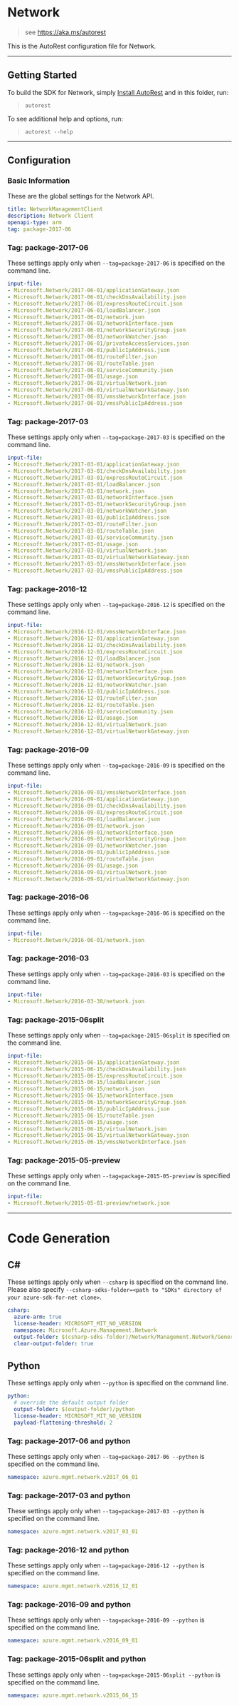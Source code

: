 # Network
    
> see https://aka.ms/autorest

This is the AutoRest configuration file for Network.



---
## Getting Started 
To build the SDK for Network, simply [Install AutoRest](https://aka.ms/autorest/install) and in this folder, run:

> `autorest`

To see additional help and options, run:

> `autorest --help`
---

## Configuration



### Basic Information 
These are the global settings for the Network API.

``` yaml
title: NetworkManagementClient
description: Network Client
openapi-type: arm
tag: package-2017-06
```


### Tag: package-2017-06

These settings apply only when `--tag=package-2017-06` is specified on the command line.

``` yaml $(tag) == 'package-2017-06'
input-file:
- Microsoft.Network/2017-06-01/applicationGateway.json
- Microsoft.Network/2017-06-01/checkDnsAvailability.json
- Microsoft.Network/2017-06-01/expressRouteCircuit.json
- Microsoft.Network/2017-06-01/loadBalancer.json
- Microsoft.Network/2017-06-01/network.json
- Microsoft.Network/2017-06-01/networkInterface.json
- Microsoft.Network/2017-06-01/networkSecurityGroup.json
- Microsoft.Network/2017-06-01/networkWatcher.json
- Microsoft.Network/2017-06-01/privateAccessServices.json
- Microsoft.Network/2017-06-01/publicIpAddress.json
- Microsoft.Network/2017-06-01/routeFilter.json
- Microsoft.Network/2017-06-01/routeTable.json
- Microsoft.Network/2017-06-01/serviceCommunity.json
- Microsoft.Network/2017-06-01/usage.json
- Microsoft.Network/2017-06-01/virtualNetwork.json
- Microsoft.Network/2017-06-01/virtualNetworkGateway.json
- Microsoft.Network/2017-06-01/vmssNetworkInterface.json
- Microsoft.Network/2017-06-01/vmssPublicIpAddress.json
```


### Tag: package-2017-03

These settings apply only when `--tag=package-2017-03` is specified on the command line.

``` yaml $(tag) == 'package-2017-03'
input-file:
- Microsoft.Network/2017-03-01/applicationGateway.json
- Microsoft.Network/2017-03-01/checkDnsAvailability.json
- Microsoft.Network/2017-03-01/expressRouteCircuit.json
- Microsoft.Network/2017-03-01/loadBalancer.json
- Microsoft.Network/2017-03-01/network.json
- Microsoft.Network/2017-03-01/networkInterface.json
- Microsoft.Network/2017-03-01/networkSecurityGroup.json
- Microsoft.Network/2017-03-01/networkWatcher.json
- Microsoft.Network/2017-03-01/publicIpAddress.json
- Microsoft.Network/2017-03-01/routeFilter.json
- Microsoft.Network/2017-03-01/routeTable.json
- Microsoft.Network/2017-03-01/serviceCommunity.json
- Microsoft.Network/2017-03-01/usage.json
- Microsoft.Network/2017-03-01/virtualNetwork.json
- Microsoft.Network/2017-03-01/virtualNetworkGateway.json
- Microsoft.Network/2017-03-01/vmssNetworkInterface.json
- Microsoft.Network/2017-03-01/vmssPublicIpAddress.json
```
 
### Tag: package-2016-12

These settings apply only when `--tag=package-2016-12` is specified on the command line.

``` yaml $(tag) == 'package-2016-12'
input-file:
- Microsoft.Network/2016-12-01/vmssNetworkInterface.json
- Microsoft.Network/2016-12-01/applicationGateway.json
- Microsoft.Network/2016-12-01/checkDnsAvailability.json
- Microsoft.Network/2016-12-01/expressRouteCircuit.json
- Microsoft.Network/2016-12-01/loadBalancer.json
- Microsoft.Network/2016-12-01/network.json
- Microsoft.Network/2016-12-01/networkInterface.json
- Microsoft.Network/2016-12-01/networkSecurityGroup.json
- Microsoft.Network/2016-12-01/networkWatcher.json
- Microsoft.Network/2016-12-01/publicIpAddress.json
- Microsoft.Network/2016-12-01/routeFilter.json
- Microsoft.Network/2016-12-01/routeTable.json
- Microsoft.Network/2016-12-01/serviceCommunity.json
- Microsoft.Network/2016-12-01/usage.json
- Microsoft.Network/2016-12-01/virtualNetwork.json
- Microsoft.Network/2016-12-01/virtualNetworkGateway.json
```
 
### Tag: package-2016-09

These settings apply only when `--tag=package-2016-09` is specified on the command line.

``` yaml $(tag) == 'package-2016-09'
input-file:
- Microsoft.Network/2016-09-01/vmssNetworkInterface.json
- Microsoft.Network/2016-09-01/applicationGateway.json
- Microsoft.Network/2016-09-01/checkDnsAvailability.json
- Microsoft.Network/2016-09-01/expressRouteCircuit.json
- Microsoft.Network/2016-09-01/loadBalancer.json
- Microsoft.Network/2016-09-01/network.json
- Microsoft.Network/2016-09-01/networkInterface.json
- Microsoft.Network/2016-09-01/networkSecurityGroup.json
- Microsoft.Network/2016-09-01/networkWatcher.json
- Microsoft.Network/2016-09-01/publicIpAddress.json
- Microsoft.Network/2016-09-01/routeTable.json
- Microsoft.Network/2016-09-01/usage.json
- Microsoft.Network/2016-09-01/virtualNetwork.json
- Microsoft.Network/2016-09-01/virtualNetworkGateway.json
```
 
### Tag: package-2016-06

These settings apply only when `--tag=package-2016-06` is specified on the command line.

``` yaml $(tag) == 'package-2016-06'
input-file:
- Microsoft.Network/2016-06-01/network.json
```
 
### Tag: package-2016-03

These settings apply only when `--tag=package-2016-03` is specified on the command line.

``` yaml $(tag) == 'package-2016-03'
input-file:
- Microsoft.Network/2016-03-30/network.json
```
 
### Tag: package-2015-06split

These settings apply only when `--tag=package-2015-06split` is specified on the command line.

``` yaml $(tag) == 'package-2015-06split'
input-file:
- Microsoft.Network/2015-06-15/applicationGateway.json
- Microsoft.Network/2015-06-15/checkDnsAvailability.json
- Microsoft.Network/2015-06-15/expressRouteCircuit.json
- Microsoft.Network/2015-06-15/loadBalancer.json
- Microsoft.Network/2015-06-15/network.json
- Microsoft.Network/2015-06-15/networkInterface.json
- Microsoft.Network/2015-06-15/networkSecurityGroup.json
- Microsoft.Network/2015-06-15/publicIpAddress.json
- Microsoft.Network/2015-06-15/routeTable.json
- Microsoft.Network/2015-06-15/usage.json
- Microsoft.Network/2015-06-15/virtualNetwork.json
- Microsoft.Network/2015-06-15/virtualNetworkGateway.json
- Microsoft.Network/2015-06-15/vmssNetworkInterface.json
```
 
### Tag: package-2015-05-preview

These settings apply only when `--tag=package-2015-05-preview` is specified on the command line.

``` yaml $(tag) == 'package-2015-05-preview'
input-file:
- Microsoft.Network/2015-05-01-preview/network.json
```

---
# Code Generation


## C# 

These settings apply only when `--csharp` is specified on the command line.
Please also specify `--csharp-sdks-folder=<path to "SDKs" directory of your azure-sdk-for-net clone>`.

``` yaml $(csharp)
csharp:
  azure-arm: true
  license-header: MICROSOFT_MIT_NO_VERSION
  namespace: Microsoft.Azure.Management.Network
  output-folder: $(csharp-sdks-folder)/Network/Management.Network/Generated
  clear-output-folder: true
```


## Python

These settings apply only when `--python` is specified on the command line.

``` yaml $(python)
python:
  # override the default output folder
  output-folder: $(output-folder)/python
  license-header: MICROSOFT_MIT_NO_VERSION
  payload-flattening-threshold: 2
```

### Tag: package-2017-06 and python

These settings apply only when `--tag=package-2017-06 --python` is specified on the command line.

``` yaml $(tag) == 'package-2017-06' && $(python)
namespace: azure.mgmt.network.v2017_06_01
```

### Tag: package-2017-03 and python

These settings apply only when `--tag=package-2017-03 --python` is specified on the command line.

``` yaml $(tag) == 'package-2017-03' && $(python)
namespace: azure.mgmt.network.v2017_03_01
```

### Tag: package-2016-12 and python

These settings apply only when `--tag=package-2016-12 --python` is specified on the command line.

``` yaml $(tag) == 'package-2016-12' && $(python)
namespace: azure.mgmt.network.v2016_12_01
```

### Tag: package-2016-09 and python

These settings apply only when `--tag=package-2016-09 --python` is specified on the command line.

``` yaml $(tag) == 'package-2016-09' && $(python)
namespace: azure.mgmt.network.v2016_09_01
```

### Tag: package-2015-06split and python

These settings apply only when `--tag=package-2015-06split --python` is specified on the command line.

``` yaml $(tag) == 'package-2015-06split' && $(python)
namespace: azure.mgmt.network.v2015_06_15
```
